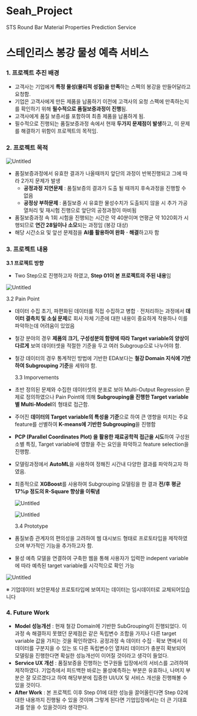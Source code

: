 # Seah_Project
STS Round Bar Material Properties Prediction Service
# 스테인리스 봉강 물성 예측 서비스

### 1. 프로젝트 추진 배경

- 고객사는 기업에게 **특정 물성(물리적 성질)을 만족**하는 스펙의 봉강을 만들어달라고 요청함.
- 기업은 고객사에게 만든 제품을 납품하기 이전에 고객사의 요청 스펙에 만족하는지를 확인하기 위해 **필수적으로 품질보증과정이 진행**됨.
- 고객사에게 품질 보증서를 포함하여 최종 제품을 납품하게 됨.
- 필수적으로 진행되는 품질보증과정 속에서 현재 **두가지 문제점이 발생**하고, 이 문제를 해결하기 위함이 프로젝트의 목적임.

### 2. 프로젝트 목적

![Untitled](%E1%84%89%E1%85%B3%E1%84%90%E1%85%A6%E1%84%8B%E1%85%B5%E1%86%AB%E1%84%85%E1%85%B5%E1%84%89%E1%85%B3%20%E1%84%87%E1%85%A9%E1%86%BC%E1%84%80%E1%85%A1%E1%86%BC%20%E1%84%86%E1%85%AE%E1%86%AF%E1%84%89%E1%85%A5%E1%86%BC%20%E1%84%8B%E1%85%A8%E1%84%8E%E1%85%B3%E1%86%A8%20%E1%84%89%E1%85%A5%E1%84%87%E1%85%B5%E1%84%89%E1%85%B3%20e43ef01b2bc44071bda031a0e773c73a/Untitled.png)

- 품질보증과정에서 유효한 결과가 나올때까지 앞단의 과정이 반복진행되고 그에 따라 2가지 문제가 발생
    - **공정과정 지연문제** : 품질보증의 결과가 도출 될 때까지 후속과정을 진행할 수 없음
    - **공정상 부하문제** : 품질보증 시 유효한 물성수치가 도출되지 않을 시 추가 가공열처리 및 재시험 진행으로 앞단의 공정과정이 마비됨
- 품질보증과정 속 1회 시험을 진행되는 시간은 약 40분이며 연평균 약 1020회가 시행되므로 **연간 28일이나 소모**되는 과정임 (봉강 대상)
- 해당 시간소요 및 앞선 문제점을 **AI를 활용하여 완화ㆍ해결**하고자 함

### 3. 프로젝트 내용

   **3.1 프로젝트 방향**

- Two Step으로 진행하고자 하였고, **Step 01이 본 프로젝트의 주된 내용**임

![Untitled](%E1%84%89%E1%85%B3%E1%84%90%E1%85%A6%E1%84%8B%E1%85%B5%E1%86%AB%E1%84%85%E1%85%B5%E1%84%89%E1%85%B3%20%E1%84%87%E1%85%A9%E1%86%BC%E1%84%80%E1%85%A1%E1%86%BC%20%E1%84%86%E1%85%AE%E1%86%AF%E1%84%89%E1%85%A5%E1%86%BC%20%E1%84%8B%E1%85%A8%E1%84%8E%E1%85%B3%E1%86%A8%20%E1%84%89%E1%85%A5%E1%84%87%E1%85%B5%E1%84%89%E1%85%B3%20e43ef01b2bc44071bda031a0e773c73a/Untitled%201.png)

   3.2 Pain Point

- 데이터 수집 초기, 파편화된 데이터를 직접 수집하고 병합ㆍ전처리하는 과정에서 **데이터 결측치 및 소실 문제**로 회사 자체 기준에 대한 내용이 중요하게 작용하나 이를 파악하는데 어려움이 있었음
- 철강 분야의 경우 **제품의 크기, 구성성분의 함량에 따라 Target variable의 양상이 다르게** 보여 데이터셋을 적절한 기준을 두고 여러 Subgroup으로 나누어야 함.
- 철강 데이터의 경우 통계적인 방법에 기반한 EDA보다는 **철강 Domain 지식에 기반하여 Subgrouping 기준**을 세워야 함.

   3.3 Imporvements

- 초반 정의된 문제와 수집한 데이터셋의 분포로 보아 Multi-Output Regression 문제로 정의하였으나 Pain Point에 의해 **Subgrouping을 진행한 Target variable 별 Multi-Model**의 형태로 접근함.
- 주어진 **데이터의 Target variable의 특성을 기준**으로 하여 큰 영향을 미치는 주요 feature를 선별하여 **K-means에 기반한 Subgrouping**을 진행함
- **PCP (Parallel Coordinates Plot) 을 활용한 재료공학적 접근을 시도**하여 구성원소별 특징, Target variable에 영향을 주는 요인을 파악하고 feature selection을 진행함.
- 모델링과정에서 **AutoML**을 사용하여 정해진 시간내 다양한 결과를 파악하고자 하였음.
- 최종적으로 **XGBoost**를 사용하여 Subgrouping 모델링을 한 결과 **전/후 평균 17%p 정도의 R-Square 향상을 이뤄냄**
    
    ![Untitled](%E1%84%89%E1%85%B3%E1%84%90%E1%85%A6%E1%84%8B%E1%85%B5%E1%86%AB%E1%84%85%E1%85%B5%E1%84%89%E1%85%B3%20%E1%84%87%E1%85%A9%E1%86%BC%E1%84%80%E1%85%A1%E1%86%BC%20%E1%84%86%E1%85%AE%E1%86%AF%E1%84%89%E1%85%A5%E1%86%BC%20%E1%84%8B%E1%85%A8%E1%84%8E%E1%85%B3%E1%86%A8%20%E1%84%89%E1%85%A5%E1%84%87%E1%85%B5%E1%84%89%E1%85%B3%20e43ef01b2bc44071bda031a0e773c73a/Untitled%202.png)
    
    ![Untitled](%E1%84%89%E1%85%B3%E1%84%90%E1%85%A6%E1%84%8B%E1%85%B5%E1%86%AB%E1%84%85%E1%85%B5%E1%84%89%E1%85%B3%20%E1%84%87%E1%85%A9%E1%86%BC%E1%84%80%E1%85%A1%E1%86%BC%20%E1%84%86%E1%85%AE%E1%86%AF%E1%84%89%E1%85%A5%E1%86%BC%20%E1%84%8B%E1%85%A8%E1%84%8E%E1%85%B3%E1%86%A8%20%E1%84%89%E1%85%A5%E1%84%87%E1%85%B5%E1%84%89%E1%85%B3%20e43ef01b2bc44071bda031a0e773c73a/Untitled%203.png)
    

   3.4 Prototype

- 품질보증 관계자의 편의성을 고려하여 웹 대시보드 형태로 프로토타입을 제작하였으며 부가적인 기능을 추가하고자 함.

- 물성 예측 모델을 연결하여 구축한 웹을 통해 사용자가 입력한 indepent variable에 따라 예측된 target variable를 시각적으로 확인 가능

![Untitled](%E1%84%89%E1%85%B3%E1%84%90%E1%85%A6%E1%84%8B%E1%85%B5%E1%86%AB%E1%84%85%E1%85%B5%E1%84%89%E1%85%B3%20%E1%84%87%E1%85%A9%E1%86%BC%E1%84%80%E1%85%A1%E1%86%BC%20%E1%84%86%E1%85%AE%E1%86%AF%E1%84%89%E1%85%A5%E1%86%BC%20%E1%84%8B%E1%85%A8%E1%84%8E%E1%85%B3%E1%86%A8%20%E1%84%89%E1%85%A5%E1%84%87%E1%85%B5%E1%84%89%E1%85%B3%20e43ef01b2bc44071bda031a0e773c73a/Untitled%204.png)

※ 기업데이터 보안문제상 프로토타입에 보여지는 데이터는 임시데이터로 교체되어있습니다

### 4. Future Work

- **Model 성능개선** : 현재 철강 Domain에 기반한 SubGrouping이 진행되었다. 이 과정 속 해결하지 못했던 문제점은 같은 독립변수 조합을 가지나 다른 target variable 값을 가지는 것을 확인하였다. 공정과정 속 데이터 수집ㆍ확보 면에서 이 데이터를 구분지을 수 있는 또 다른 독립변수인 열처리 데이터가 충분히 확보되어 모델링을 진행한다면 확실한 성능개선이 이어질 것이라고 생각이 들었다.
- **Service UX 개선** : 품질보증을 진행하는 연구원들 입장에서의 서비스를 고려하여 제작하였다. 기업측에서 피드백한 바로는 물성예측하는 부분은 유효하나, 나머지 부분은 잘 모르겠다고 하여 해당부분에 집중한 UI/UX 및 서비스 개선을 진행해볼 수 있을 것이다.
- **After Work** : 본 프로젝트 이후 Step 01에 대한 성능을 끌어올린다면 Step 02에 대한 내용까지 진행될 수 있을 것이며 그렇게 된다면 기업입장에서는 더 큰 기대효과를 얻을 수 있을것이라 생각한다.
